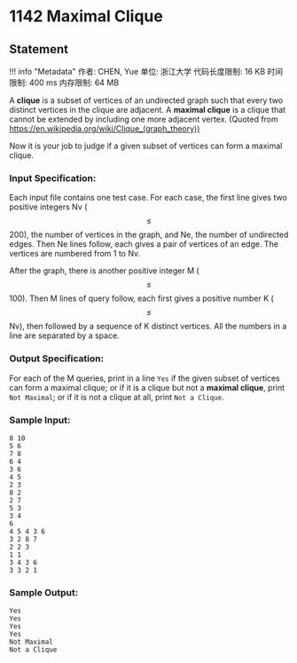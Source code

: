 
# 1142 Maximal Clique

## Statement

!!! info "Metadata"
    作者: CHEN, Yue
    单位: 浙江大学
    代码长度限制: 16 KB
    时间限制: 400 ms
    内存限制: 64 MB

A **clique** is a subset of vertices of an undirected graph such that every two distinct vertices in the clique are adjacent. A **maximal clique** is a clique that cannot be extended by including one more adjacent vertex. (Quoted from https://en.wikipedia.org/wiki/Clique_(graph_theory))

Now it is your job to judge if a given subset of vertices can form a maximal clique.

### Input Specification:

Each input file contains one test case. For each case, the first line gives two positive integers Nv ($$\le$$ 200), the number of vertices in the graph, and Ne, the number of undirected edges. Then Ne lines follow, each gives a pair of vertices of an edge. The vertices are numbered from 1 to Nv.

After the graph, there is another positive integer M ($$\le$$ 100). Then M lines of query follow, each first gives a positive number K ($$\le$$ Nv), then followed by a sequence of K distinct vertices. All the numbers in a line are separated by a space.

### Output Specification:

For each of the M queries, print in a line `Yes` if the given subset of vertices can form a maximal clique; or if it is a clique but not a **maximal clique**, print `Not Maximal`; or if it is not a clique at all, print `Not a Clique`.

### Sample Input:
```plaintext
8 10
5 6
7 8
6 4
3 6
4 5
2 3
8 2
2 7
5 3
3 4
6
4 5 4 3 6
3 2 8 7
2 2 3
1 1
3 4 3 6
3 3 2 1
```

### Sample Output:
```plaintext
Yes
Yes
Yes
Yes
Not Maximal
Not a Clique
```



